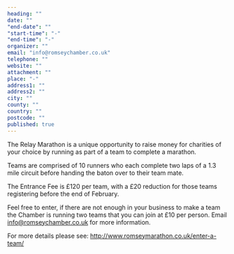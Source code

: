 ```yaml
---
heading: ""
date: ""
"end-date": ""
"start-time": "-"
"end-time": "-"
organizer: ""
email: "info@romseychamber.co.uk"
telephone: ""
website: ""
attachment: ""
place: "-"
address1: ""
address2: ""
city: ""
county: ""
country: ""
postcode: ""
published: true
---
```



The Relay Marathon is a unique opportunity to raise money for charities of your choice by running as part of a team to complete a marathon.

Teams are comprised of 10 runners who each complete two laps of a 1.3 mile circuit before handing the baton over to their team mate. 

The Entrance Fee is £120 per team, with a £20 reduction for those teams registering before the end of February.

Feel free to enter, if there are not enough in your business to make a team the Chamber is running two teams that you can join at £10 per person. Email info@romseychamber.co.uk for more information. 

For more details please see: 
http://www.romseymarathon.co.uk/enter-a-team/
